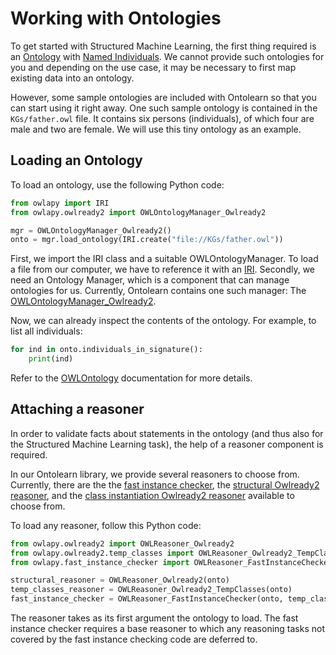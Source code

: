 # Working with Ontologies

To get started with Structured Machine Learning, the first thing
required is an [Ontology](https://www.w3.org/TR/owl2-overview/) with
[Named
Individuals](https://www.w3.org/TR/owl-syntax/#Named_Individuals). We
cannot provide such ontologies for you and depending on the use case,
it may be necessary to first map existing data into an ontology.

However, some sample ontologies are included with Ontolearn so that
you can start using it right away. One such sample ontology is
contained in the `KGs/father.owl` file. It contains six persons
(individuals), of which four are male and two are female. We will use
this tiny ontology as an example.

## Loading an Ontology

To load an ontology, use the following Python code:

```py
from owlapy import IRI
from owlapy.owlready2 import OWLOntologyManager_Owlready2

mgr = OWLOntologyManager_Owlready2()
onto = mgr.load_ontology(IRI.create("file://KGs/father.owl"))
```

First, we import the IRI class and a suitable OWLOntologyManager. To
load a file from our computer, we have to reference it with an
[IRI](https://tools.ietf.org/html/rfc3987). Secondly, we need an
Ontology Manager, which is a component that can manage ontologies for
us. Currently, Ontolearn contains one such manager: The
[OWLOntologyManager_Owlready2](owlapy.owlready2.base.OWLOntologyManager_Owlready2).

Now, we can already inspect the contents of the ontology. For example,
to list all individuals:

```py
for ind in onto.individuals_in_signature():
    print(ind)
```

Refer to the [OWLOntology](owlapy.model.OWLOntology) documentation for
more details.

## Attaching a reasoner

In order to validate facts about statements in the ontology (and thus
also for the Structured Machine Learning task), the help of a reasoner
component is required.

In our Ontolearn library, we provide several reasoners to choose
from. Currently, there are the the
[fast instance checker](owlapy.fast_instance_checker.OWLReasoner_FastInstanceChecker),
the
[structural Owlready2 reasoner](owlapy.owlready2.base.OWLReasoner_Owlready2),
and the [class instantiation Owlready2 reasoner](owlapy.owlready2.temp_classes.OWLReasoner_Owlready2_TempClasses)
available to choose from.

To load any reasoner, follow this Python code:

```py
from owlapy.owlready2 import OWLReasoner_Owlready2
from owlapy.owlready2.temp_classes import OWLReasoner_Owlready2_TempClasses
from owlapy.fast_instance_checker import OWLReasoner_FastInstanceChecker

structural_reasoner = OWLReasoner_Owlready2(onto)
temp_classes_reasoner = OWLReasoner_Owlready2_TempClasses(onto)
fast_instance_checker = OWLReasoner_FastInstanceChecker(onto, temp_classes_reasoner)
```

The reasoner takes as its first argument the ontology to load. The
fast instance checker requires a base reasoner to which any reasoning
tasks not covered by the fast instance checking code are deferred to.


